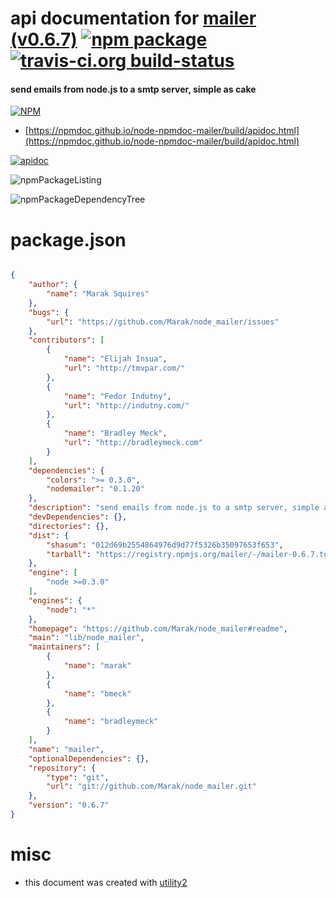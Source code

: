 # api documentation for  [mailer (v0.6.7)](https://github.com/Marak/node_mailer#readme)  [![npm package](https://img.shields.io/npm/v/npmdoc-mailer.svg?style=flat-square)](https://www.npmjs.org/package/npmdoc-mailer) [![travis-ci.org build-status](https://api.travis-ci.org/npmdoc/node-npmdoc-mailer.svg)](https://travis-ci.org/npmdoc/node-npmdoc-mailer)
#### send emails from node.js to a smtp server, simple as cake

[![NPM](https://nodei.co/npm/mailer.png?downloads=true&downloadRank=true&stars=true)](https://www.npmjs.com/package/mailer)

- [https://npmdoc.github.io/node-npmdoc-mailer/build/apidoc.html](https://npmdoc.github.io/node-npmdoc-mailer/build/apidoc.html)

[![apidoc](https://npmdoc.github.io/node-npmdoc-mailer/build/screenCapture.buildCi.browser.%252Ftmp%252Fbuild%252Fapidoc.html.png)](https://npmdoc.github.io/node-npmdoc-mailer/build/apidoc.html)

![npmPackageListing](https://npmdoc.github.io/node-npmdoc-mailer/build/screenCapture.npmPackageListing.svg)

![npmPackageDependencyTree](https://npmdoc.github.io/node-npmdoc-mailer/build/screenCapture.npmPackageDependencyTree.svg)



# package.json

```json

{
    "author": {
        "name": "Marak Squires"
    },
    "bugs": {
        "url": "https://github.com/Marak/node_mailer/issues"
    },
    "contributors": [
        {
            "name": "Elijah Insua",
            "url": "http://tmvpar.com/"
        },
        {
            "name": "Fedor Indutny",
            "url": "http://indutny.com/"
        },
        {
            "name": "Bradley Meck",
            "url": "http://bradleymeck.com"
        }
    ],
    "dependencies": {
        "colors": ">= 0.3.0",
        "nodemailer": "0.1.20"
    },
    "description": "send emails from node.js to a smtp server, simple as cake",
    "devDependencies": {},
    "directories": {},
    "dist": {
        "shasum": "012d69b2554864976d9d77f5326b35097653f653",
        "tarball": "https://registry.npmjs.org/mailer/-/mailer-0.6.7.tgz"
    },
    "engine": [
        "node >=0.3.0"
    ],
    "engines": {
        "node": "*"
    },
    "homepage": "https://github.com/Marak/node_mailer#readme",
    "main": "lib/node_mailer",
    "maintainers": [
        {
            "name": "marak"
        },
        {
            "name": "bmeck"
        },
        {
            "name": "bradleymeck"
        }
    ],
    "name": "mailer",
    "optionalDependencies": {},
    "repository": {
        "type": "git",
        "url": "git://github.com/Marak/node_mailer.git"
    },
    "version": "0.6.7"
}
```



# misc
- this document was created with [utility2](https://github.com/kaizhu256/node-utility2)
